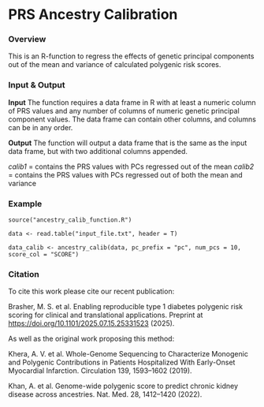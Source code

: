 # PRS Ancestry Calibration
### Overview
This is an R-function to regress the effects of genetic principal components out of the mean and variance of calculated polygenic risk scores.

### Input & Output
**Input**
The function requires a data frame in R with at least a numeric column of PRS values and any number of columns of numeric genetic principal component values. The data frame can contain other columns, and columns can be in any order.

**Output**
The function will output a data frame that is the same as the input data frame, but with two additional columns appended. 

*calib1* = contains the PRS values with PCs regressed out of the mean
*calib2* = contains the PRS values with PCs regressed out of both the mean and variance

### Example
```
source("ancestry_calib_function.R")

data <- read.table("input_file.txt", header = T)

data_calib <- ancestry_calib(data, pc_prefix = "pc", num_pcs = 10, score_col = "SCORE")
```

### Citation

To cite this work please cite our recent publication: 

Brasher, M. S. et al. Enabling reproducible type 1 diabetes polygenic risk scoring for clinical and translational applications. Preprint at https://doi.org/10.1101/2025.07.15.25331523 (2025).

As well as the original work proposing this method:

Khera, A. V. et al. Whole-Genome Sequencing to Characterize Monogenic and Polygenic Contributions in Patients Hospitalized With Early-Onset Myocardial Infarction. Circulation 139, 1593–1602 (2019).

Khan, A. et al. Genome-wide polygenic score to predict chronic kidney disease across ancestries. Nat. Med. 28, 1412–1420 (2022).
